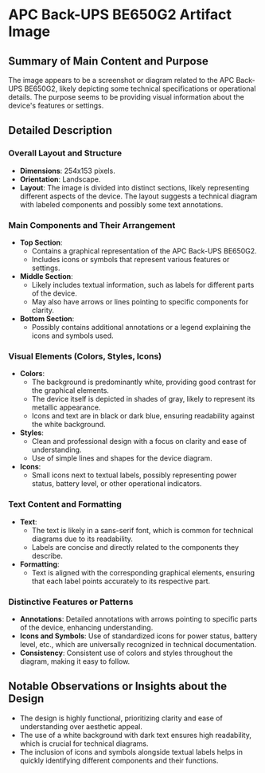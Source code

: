 # APC Back-UPS BE650G2 Artifact Image

## Summary of Main Content and Purpose
The image appears to be a screenshot or diagram related to the APC Back-UPS BE650G2, likely depicting some technical specifications or operational details. The purpose seems to be providing visual information about the device's features or settings.

## Detailed Description

### Overall Layout and Structure
- **Dimensions**: 254x153 pixels.
- **Orientation**: Landscape.
- **Layout**: The image is divided into distinct sections, likely representing different aspects of the device. The layout suggests a technical diagram with labeled components and possibly some text annotations.

### Main Components and Their Arrangement
- **Top Section**:
  - Contains a graphical representation of the APC Back-UPS BE650G2.
  - Includes icons or symbols that represent various features or settings.
- **Middle Section**:
  - Likely includes textual information, such as labels for different parts of the device.
  - May also have arrows or lines pointing to specific components for clarity.
- **Bottom Section**:
  - Possibly contains additional annotations or a legend explaining the icons and symbols used.

### Visual Elements (Colors, Styles, Icons)
- **Colors**:
  - The background is predominantly white, providing good contrast for the graphical elements.
  - The device itself is depicted in shades of gray, likely to represent its metallic appearance.
  - Icons and text are in black or dark blue, ensuring readability against the white background.
- **Styles**:
  - Clean and professional design with a focus on clarity and ease of understanding.
  - Use of simple lines and shapes for the device diagram.
- **Icons**:
  - Small icons next to textual labels, possibly representing power status, battery level, or other operational indicators.

### Text Content and Formatting
- **Text**:
  - The text is likely in a sans-serif font, which is common for technical diagrams due to its readability.
  - Labels are concise and directly related to the components they describe.
- **Formatting**:
  - Text is aligned with the corresponding graphical elements, ensuring that each label points accurately to its respective part.

### Distinctive Features or Patterns
- **Annotations**: Detailed annotations with arrows pointing to specific parts of the device, enhancing understanding.
- **Icons and Symbols**: Use of standardized icons for power status, battery level, etc., which are universally recognized in technical documentation.
- **Consistency**: Consistent use of colors and styles throughout the diagram, making it easy to follow.

## Notable Observations or Insights about the Design
- The design is highly functional, prioritizing clarity and ease of understanding over aesthetic appeal.
- The use of a white background with dark text ensures high readability, which is crucial for technical diagrams.
- The inclusion of icons and symbols alongside textual labels helps in quickly identifying different components and their functions.